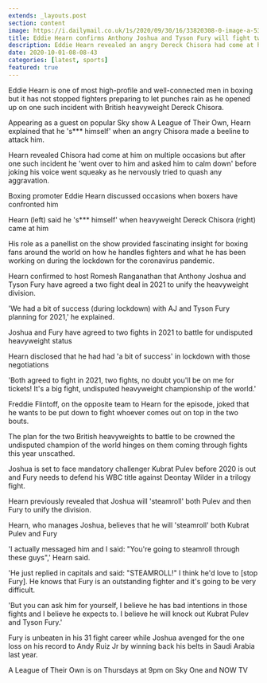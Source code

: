 ```yaml
---
extends: _layouts.post
section: content
image: https://i.dailymail.co.uk/1s/2020/09/30/16/33820308-0-image-a-53_1601481534393.jpg 
title: Eddie Hearn confirms Anthony Joshua and Tyson Fury will fight twice in 2021  
description: Eddie Hearn revealed an angry Dereck Chisora had come at him on multiple occasions and when asked for his reaction the Matchroom promoter simply said that he s himself. 
date: 2020-10-01-08-08-43 
categories: [latest, sports] 
featured: true 
--- 
```

Eddie Hearn is one of most high-profile and well-connected men in boxing but it has not stopped fighters preparing to let punches rain as he opened up on one such incident with British heavyweight Dereck Chisora. 

Appearing as a guest on popular Sky show A League of Their Own, Hearn explained that he 's*** himself' when an angry Chisora made a beeline to attack him.

Hearn revealed Chisora had come at him on multiple occasions but after one such incident he 'went over to him and asked him to calm down' before joking his voice went squeaky as he nervously tried to quash any aggravation.

Boxing promoter Eddie Hearn discussed occasions when boxers have confronted him

Hearn (left) said he 's*** himself' when heavyweight Dereck Chisora (right) came at him

His role as a panellist on the show provided fascinating insight for boxing fans around the world on how he handles fighters and what he has been working on during the lockdown for the coronavirus pandemic. 

Hearn confirmed to host Romesh Ranganathan that Anthony Joshua and Tyson Fury have agreed a two fight deal in 2021 to unify the heavyweight division.  

'We had a bit of success (during lockdown) with AJ and Tyson Fury planning for 2021,' he explained. 

Joshua and Fury have agreed to two fights in 2021 to battle for undisputed heavyweight status

Hearn disclosed that he had had 'a bit of success' in lockdown with those negotiations

'Both agreed to fight in 2021, two fights, no doubt you'll be on me for tickets! It's a big fight, undisputed heavyweight championship of the world.' 

Freddie Flintoff, on the opposite team to Hearn for the episode, joked that he wants to be put down to fight whoever comes out on top in the two bouts. 

The plan for the two British heavyweights to battle to be crowned the undisputed champion of the world hinges on them coming through fights this year unscathed.  

Joshua is set to face mandatory challenger Kubrat Pulev before 2020 is out and Fury needs to defend his WBC title against Deontay Wilder in a trilogy fight.  

Hearn previously revealed that Joshua will 'steamroll' both Pulev and then Fury to unify the division. 

Hearn, who manages Joshua, believes that he will 'steamroll' both Kubrat Pulev and Fury 

'I actually messaged him and I said: "You're going to steamroll through these guys",' Hearn said. 

'He just replied in capitals and said: "STEAMROLL!" I think he'd love to [stop Fury]. He knows that Fury is an outstanding fighter and it's going to be very difficult. 

'But you can ask him for yourself, I believe he has bad intentions in those fights and I believe he expects to. I believe he will knock out Kubrat Pulev and Tyson Fury.'

Fury is unbeaten in his 31 fight career while Joshua avenged for the one loss on his record to Andy Ruiz Jr by winning back his belts in Saudi Arabia last year.  

A League of Their Own is on Thursdays at 9pm on Sky One and NOW TV 

